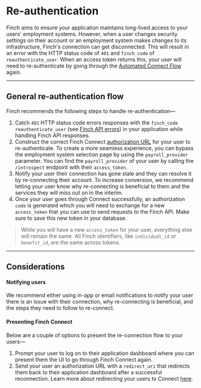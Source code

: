 # Re-authentication

Finch aims to ensure your application maintains long-lived access to your users' employment systems. However, when a user changes security settings on their account or an employment system makes changes to its infrastructure, Finch's connection can get disconnected. This will result in an error with the HTTP status code of `401` and `finch_code` of `reauthenticate_user`. When an access token returns this, your user will need to re-authenticate by going through the [Automated Connect Flow](../Product-Guides/Automated-Connect-Flow.md) again.

---

## General re-authentication flow

Finch recommends the following steps to handle re-authentication—

1. Catch `401` HTTP status code errors responses with the `finch_code` `reauthenticate_user` (see [Finch API errors](./Errors/Error-Types.md)) in your application while handling Finch API responses.
2. Construct the correct Finch Connect [authorization URL](../Integrating-with-Finch/Integrate-Finch-Connect/Overview.md) for your user to re-authenticate. To create a more seamless experience, you can bypass the employment system selection page by using the `payroll_provider` parameter. You can find the `payroll_provider` of your user by calling the `/introspect` endpoint with their `access_token`.
3. Notify your user their connection has gone stale and they can resolve it by re-connecting their account. To increase conversion, we recommend letting your user know why re-connecting is beneficial to them and the services they will miss out on in the interim.
4. Once your user goes through Connect successfully, an authorization `code` is generated which you will need to exchange for a new `access_token` that you can use to send requests to the Finch API. Make sure to save this new token in your database. 

<!-- theme: info -->
> While you will have a new `access_token` for your user, everything else will remain the same. All Finch identifiers, like `individual_id` or `benefit_id`, are the same across tokens.

---
## Considerations

#### Notifying users

We recommend either using in-app or email notifications to notify your user there is an issue with their connection, why re-connecting is beneficial, and the steps they need to follow to re-connect.

#### Presenting Finch Connect

Below are a couple of options to present the re-connection flow to your users—

1. Prompt your user to log on to their application dashboard where you can present them the UI to go through Finch Connect again. 
2. Send your user an authorization URL with a `redirect_uri` that redirects them back to their application dashboard after a successful reconnection. Learn more about redirecting your users to Connect [here](../Integrating-with-Finch/Integrate-Finch-Connect/Redirect-to-Connect.md).